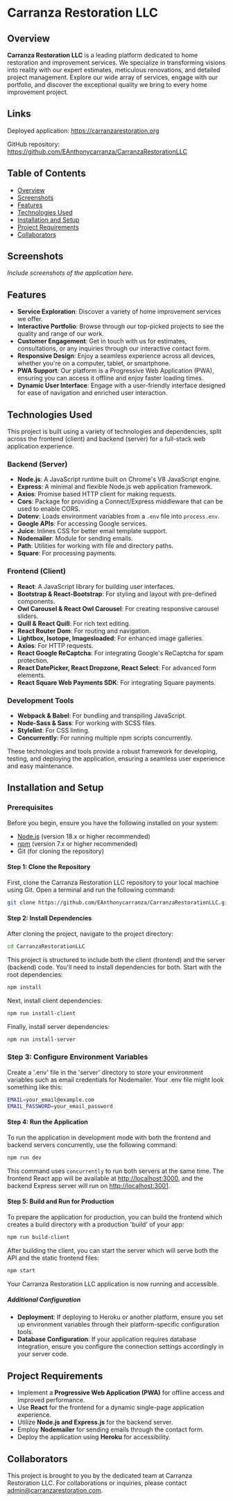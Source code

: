 # Carranza Restoration LLC

## Overview

**Carranza Restoration LLC** is a leading platform dedicated to home restoration and improvement services. We specialize in transforming visions into reality with our expert estimates, meticulous renovations, and detailed project management. Explore our wide array of services, engage with our portfolio, and discover the exceptional quality we bring to every home improvement project.

## Links

Deployed application: https://carranzarestoration.org

GitHub repository: https://github.com/EAnthonycarranza/CarranzaRestorationLLC

## Table of Contents

* [Overview](#overview)
* [Screenshots](#screenshots)
* [Features](#features)
* [Technologies Used](#technologies-used)
* [Installation and Setup](#installation-and-setup)
* [Project Requirements](#project-requirements)
* [Collaborators](#collaborators)

## Screenshots

*Include screenshots of the application here.*

## Features
* **Service Exploration**: Discover a variety of home improvement services we offer.
* **Interactive Portfolio**: Browse through our top-picked projects to see the quality and range of our work.
* **Customer Engagement**: Get in touch with us for estimates, consultations, or any inquiries through our interactive contact form.
* **Responsive Design**: Enjoy a seamless experience across all devices, whether you're on a computer, tablet, or smartphone.
* **PWA Support**: Our platform is a Progressive Web Application (PWA), ensuring you can access it offline and enjoy faster loading times.
* **Dynamic User Interface**: Engage with a user-friendly interface designed for ease of navigation and enriched user interaction.

## Technologies Used

This project is built using a variety of technologies and dependencies, split across the frontend (client) and backend (server) for a full-stack web application experience.

### Backend (Server)

- **Node.js**: A JavaScript runtime built on Chrome's V8 JavaScript engine.
- **Express**: A minimal and flexible Node.js web application framework.
- **Axios**: Promise based HTTP client for making requests.
- **Cors**: Package for providing a Connect/Express middleware that can be used to enable CORS.
- **Dotenv**: Loads environment variables from a `.env` file into `process.env`.
- **Google APIs**: For accessing Google services.
- **Juice**: Inlines CSS for better email template support.
- **Nodemailer**: Module for sending emails.
- **Path**: Utilities for working with file and directory paths.
- **Square**: For processing payments.

### Frontend (Client)

- **React**: A JavaScript library for building user interfaces.
- **Bootstrap & React-Bootstrap**: For styling and layout with pre-defined components.
- **Owl Carousel & React Owl Carousel**: For creating responsive carousel sliders.
- **Quill & React Quill**: For rich text editing.
- **React Router Dom**: For routing and navigation.
- **Lightbox, Isotope, Imagesloaded**: For enhanced image galleries.
- **Axios**: For HTTP requests.
- **React Google ReCaptcha**: For integrating Google's ReCaptcha for spam protection.
- **React DatePicker, React Dropzone, React Select**: For advanced form elements.
- **React Square Web Payments SDK**: For integrating Square payments.

### Development Tools

- **Webpack & Babel**: For bundling and transpiling JavaScript.
- **Node-Sass & Sass**: For working with SCSS files.
- **Stylelint**: For CSS linting.
- **Concurrently**: For running multiple npm scripts concurrently.

These technologies and tools provide a robust framework for developing, testing, and deploying the application, ensuring a seamless user experience and easy maintenance.


## Installation and Setup

### Prerequisites

Before you begin, ensure you have the following installed on your system:
- [Node.js](https://nodejs.org/en/) (version 18.x or higher recommended)
- [npm](https://www.npmjs.com/) (version 7.x or higher recommended)
- Git (for cloning the repository)

#### Step 1: Clone the Repository

First, clone the Carranza Restoration LLC repository to your local machine using Git. Open a terminal and run the following command:
```sh
git clone https://github.com/EAnthonycarranza/CarranzaRestorationLLC.git
```

#### Step 2: Install Dependencies

After cloning the project, navigate to the project directory:
```sh
cd CarranzaRestorationLLC
```

This project is structured to include both the client (frontend) and the server (backend) code. You'll need to install dependencies for both. Start with the root dependencies:
```sh
npm install
```

Next, install client dependencies:
```sh
npm run install-client
```

Finally, install server dependencies:
```sh
npm run install-server
```

### Step 3: Configure Environment Variables

Create a '.env' file in the 'server' directory to store your environment variables such as email credentials for Nodemailer. Your .env file might look something like this:
```sh
EMAIL=your_email@example.com
EMAIL_PASSWORD=your_email_password
```

#### Step 4: Run the Application
To run the application in development mode with both the frontend and backend servers concurrently, use the following command:

```sh
npm run dev
```

This command uses `concurrently` to run both servers at the same time. The frontend React app will be available at [http://localhost:3000](http://localhost:3000), and the backend Express server will run on [http://localhost:3001](http://localhost:3001).

#### Step 5: Build and Run for Production

To prepare the application for production, you can build the frontend which creates a build directory with a production 'build' of your app:
```sh
npm run build-client
```

After building the client, you can start the server which will serve both the API and the static frontend files:

```sh
npm start
```

Your Carranza Restoration LLC application is now running and accessible.

##### Additional Configuration

- **Deployment**: If deploying to Heroku or another platform, ensure you set up environment variables through their platform-specific configuration tools.
- **Database Configuration**: If your application requires database integration, ensure you configure the connection settings accordingly in your server code.

## Project Requirements
* Implement a **Progressive Web Application (PWA)** for offline access and improved performance.
* Use **React** for the frontend for a dynamic single-page application experience.
* Utilize **Node.js and Express.js** for the backend server.
* Employ **Nodemailer** for sending emails through the contact form.
* Deploy the application using **Heroku** for accessibility.

## Collaborators
This project is brought to you by the dedicated team at Carranza Restoration LLC. For collaborations or inquiries, please contact [admin@carranzarestoration.com](mailto:admin@carranzarestoration.com).

